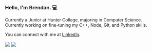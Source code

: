 ### Hello, I'm Brendan. 💻

Currently a Junior at Hunter College, majoring in Computer Science.  
Currently working on fine-tuning my C++, Node, Git, and Python skills.  

You can connect with me at [LinkedIn](https://www.linkedin.com/in/lebrendan/).

<div>
    <img align="center" src="https://streak-stats.demolab.com?user=brendanle&theme=darcula&hide_border=true"/>
    <img align="center" src="https://github-readme-stats.vercel.app/api/top-langs/?username=brendanle&theme=darcula&show_icons=true&hide_border=true&&count_private=true&include_all_commits=true" />
<div>
